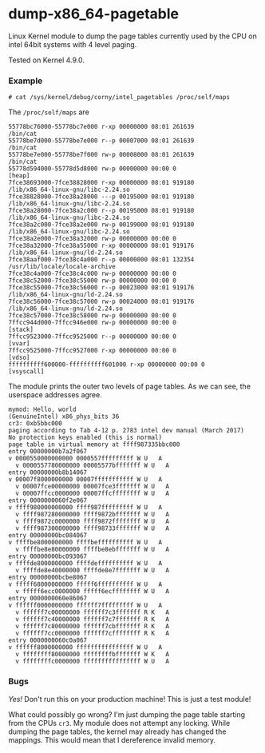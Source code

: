 # dump-x86_64-pagetable

Linux Kernel module to dump the page tables currently used by the CPU on intel 64bit systems with 4 level paging.

Tested on Kernel 4.9.0.


### Example
```
# cat /sys/kernel/debug/corny/intel_pagetables /proc/self/maps
```

The `/proc/self/maps` are
```
55778bc76000-55778bc7e000 r-xp 00000000 08:01 261639                     /bin/cat
55778be7d000-55778be7e000 r--p 00007000 08:01 261639                     /bin/cat
55778be7e000-55778be7f000 rw-p 00008000 08:01 261639                     /bin/cat
55778d594000-55778d5d8000 rw-p 00000000 00:00 0                          [heap]
7fce38693000-7fce38828000 r-xp 00000000 08:01 919180                     /lib/x86_64-linux-gnu/libc-2.24.so
7fce38828000-7fce38a28000 ---p 00195000 08:01 919180                     /lib/x86_64-linux-gnu/libc-2.24.so
7fce38a28000-7fce38a2c000 r--p 00195000 08:01 919180                     /lib/x86_64-linux-gnu/libc-2.24.so
7fce38a2c000-7fce38a2e000 rw-p 00199000 08:01 919180                     /lib/x86_64-linux-gnu/libc-2.24.so
7fce38a2e000-7fce38a32000 rw-p 00000000 00:00 0 
7fce38a32000-7fce38a55000 r-xp 00000000 08:01 919176                     /lib/x86_64-linux-gnu/ld-2.24.so
7fce38aaf000-7fce38c4a000 r--p 00000000 08:01 132354                     /usr/lib/locale/locale-archive
7fce38c4a000-7fce38c4c000 rw-p 00000000 00:00 0 
7fce38c52000-7fce38c55000 rw-p 00000000 00:00 0 
7fce38c55000-7fce38c56000 r--p 00023000 08:01 919176                     /lib/x86_64-linux-gnu/ld-2.24.so
7fce38c56000-7fce38c57000 rw-p 00024000 08:01 919176                     /lib/x86_64-linux-gnu/ld-2.24.so
7fce38c57000-7fce38c58000 rw-p 00000000 00:00 0 
7ffcc944d000-7ffcc946e000 rw-p 00000000 00:00 0                          [stack]
7ffcc9523000-7ffcc9525000 r--p 00000000 00:00 0                          [vvar]
7ffcc9525000-7ffcc9527000 r-xp 00000000 00:00 0                          [vdso]
ffffffffff600000-ffffffffff601000 r-xp 00000000 00:00 0                  [vsyscall]
```

The module prints the outer two levels of page tables. As we can see, the userspace addresses agree.
```
mymod: Hello, world
(GenuineIntel) x86_phys_bits 36
cr3: 0xb5bbc000
paging according to Tab 4-12 p. 2783 intel dev manual (March 2017)
No protection keys enabled (this is normal)
page table in virtual memory at ffff987335bbc000
entry 00000000b7a2f067
v 0000550000000000 0000557fffffffff W U   A
  v 0000557780000000 00005577bfffffff W U   A
entry 00000000b8b14067
v 00007f8000000000 00007fffffffffff W U   A
  v 00007fce00000000 00007fce3fffffff W U   A
  v 00007ffcc0000000 00007ffcffffffff W U   A
entry 0000000060f2e067
v ffff980000000000 ffff987fffffffff W U   A
  v ffff987280000000 ffff9872bfffffff W U   A
  v ffff9872c0000000 ffff9872ffffffff W U   A
  v ffff987300000000 ffff98733fffffff W U   A
entry 00000000bc084067
v ffffbe8000000000 ffffbeffffffffff W U   A
  v ffffbe8e80000000 ffffbe8ebfffffff W U   A
entry 00000000bc093067
v ffffde8000000000 ffffdeffffffffff W U   A
  v ffffde8e40000000 ffffde8e7fffffff W U   A
entry 00000000bcbe8067
v fffff68000000000 fffff6ffffffffff W U   A
  v fffff6ecc0000000 fffff6ecffffffff W U   A
entry 0000000060e86067
v ffffff0000000000 ffffff7fffffffff W U   A
  v ffffff7c00000000 ffffff7c3fffffff R K   A
  v ffffff7c40000000 ffffff7c7fffffff R K   A
  v ffffff7c80000000 ffffff7cbfffffff R K   A
  v ffffff7cc0000000 ffffff7cffffffff R K   A
entry 0000000060c0a067
v ffffff8000000000 ffffffffffffffff W U   A
  v ffffffff80000000 ffffffffbfffffff W K   A
  v ffffffffc0000000 ffffffffffffffff W U   A
```

### Bugs

*Yes!* Don't run this on your production machine! This is just a test module!

What could possibly go wrong? I'm just dumping the page table starting from the CPUs `cr3`. My module does not attempt any locking. While dumping the page tables, the kernel may already has changed the mappings. This would mean that I dereference invalid memory.




